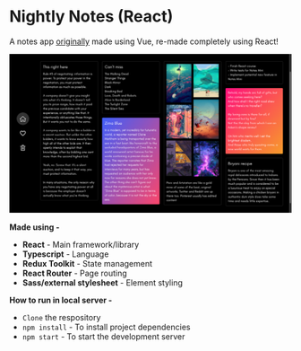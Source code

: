 # **Nightly Notes (React)**

A notes app [originally](https://github.com/zakariyaq313/notes-mini-vue) made using Vue, re-made completely using React!

<a href="https://zakariyaq313.github.io/notes-mini-react/"><img src="./src/assets/images/screen.png"></a>

**Made using -**

- **React** - Main framework/library
- **Typescript** - Language
- **Redux Toolkit** - State management
- **React Router** - Page routing 
- **Sass/external stylesheet** - Element styling

**How to run in local server -**
- `Clone` the respository
- `npm install` - To install project dependencies
- `npm start` - To start the development server
